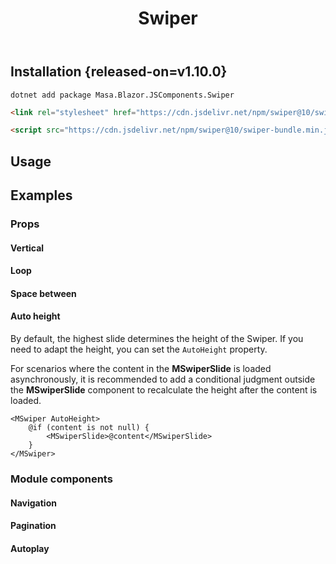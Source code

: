 ﻿---
title: Swiper
desc: "A mobile touch slider component base on [Swiper](https://github.com/nolimits4web/swiper)."
tag: "JS Proxy"
related:
  - /blazor/components/carousels
  - /blazor/components/windows
  - /blazor/components/slide-groups
---

## Installation {released-on=v1.10.0}

```shell
dotnet add package Masa.Blazor.JSComponents.Swiper
```

```html
<link rel="stylesheet" href="https://cdn.jsdelivr.net/npm/swiper@10/swiper-bundle.min.css"/>
```

```html
<script src="https://cdn.jsdelivr.net/npm/swiper@10/swiper-bundle.min.js"></script>
```

## Usage

<masa-example file="Examples.mobiles.swiper.Default"></masa-example>

## Examples

### Props

#### Vertical

<masa-example file="Examples.mobiles.swiper.Vertical"></masa-example>

#### Loop

<masa-example file="Examples.mobiles.swiper.Loop"></masa-example>

#### Space between

<masa-example file="Examples.mobiles.swiper.SpaceBetween"></masa-example>

#### Auto height

By default, the highest slide determines the height of the Swiper.
If you need to adapt the height, you can set the `AutoHeight` property.

For scenarios where the content in the **MSwiperSlide** is loaded asynchronously, 
it is recommended to add a conditional judgment outside the **MSwiperSlide** component
to recalculate the height after the content is loaded.

```razor
<MSwiper AutoHeight>
    @if (content is not null) {
        <MSwiperSlide>@content</MSwiperSlide>
    } 
</MSwiper>
```

<masa-example file="Examples.mobiles.swiper.AutoHeight"></masa-example>

### Module components

#### Navigation

<masa-example file="Examples.mobiles.swiper.Navigation"></masa-example>

#### Pagination

<masa-example file="Examples.mobiles.swiper.Pagination"></masa-example>

#### Autoplay

<masa-example file="Examples.mobiles.swiper.Autoplay"></masa-example>
